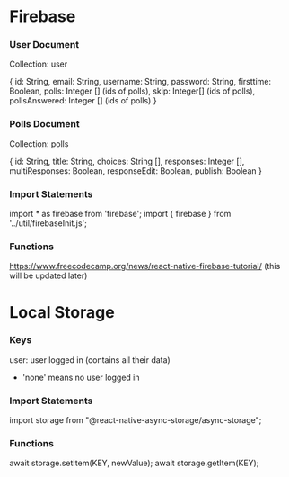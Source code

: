 # Firebase

### User Document
Collection: user

{
  id: String,
  email: String,
  username: String,
  password: String,
  firsttime: Boolean,
  polls: Integer [] (ids of polls),
  skip: Integer[] (ids of polls),
  pollsAnswered: Integer [] (ids of polls)
}

### Polls Document
Collection: polls

{
  id: String,
  title: String,
  choices: String [],
  responses: Integer [],
  multiResponses: Boolean,
  responseEdit: Boolean,
  publish: Boolean
}

### Import Statements
import * as firebase from 'firebase';
import { firebase } from '../util/firebaseInit.js';

### Functions
https://www.freecodecamp.org/news/react-native-firebase-tutorial/ (this will be updated later)

# Local Storage

### Keys
user: user logged in (contains all their data)
- 'none' means no user logged in

### Import Statements
import storage from "@react-native-async-storage/async-storage";

### Functions
await storage.setItem(KEY, newValue);
await storage.getItem(KEY);
